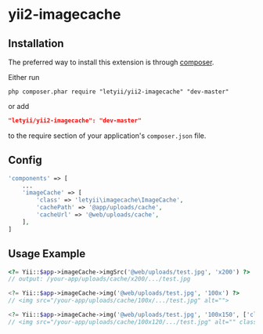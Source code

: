 # yii2-imagecache

## Installation
The preferred way to install this extension is through [composer](http://getcomposer.org/download/).

Either run

```
php composer.phar require "letyii/yii2-imagecache" "dev-master"
```
or add

```json
"letyii/yii2-imagecache": "dev-master"
```

to the require section of your application's `composer.json` file.

## Config
~~~php
'components' => [
    ...
    'imageCache' => [
        'class' => 'letyii\imagecache\ImageCache',
        'cachePath' => '@app/uploads/cache',
        'cacheUrl' => '@web/uploads/cache',
    ],
]
~~~

## Usage Example
~~~php
<?= Yii::$app->imageCache->imgSrc('@web/uploads/test.jpg', 'x200') ?>
// output: /your-app/uploads/cache/x200/.../test.jpg

<?= Yii::$app->imageCache->img('@web/uploads/test.jpg', '100x') ?>
// <img src="/your-app/uploads/cache/100x/.../test.jpg" alt="">

<?= Yii::$app->imageCache->img('@web/uploads/test.jpg', '100x150', ['class'=>'test', 'alt' => 'Test image']) ?>
// <img src="/your-app/uploads/cache/100x120/.../test.jpg" alt="" class="img" alt="Test image">
~~~